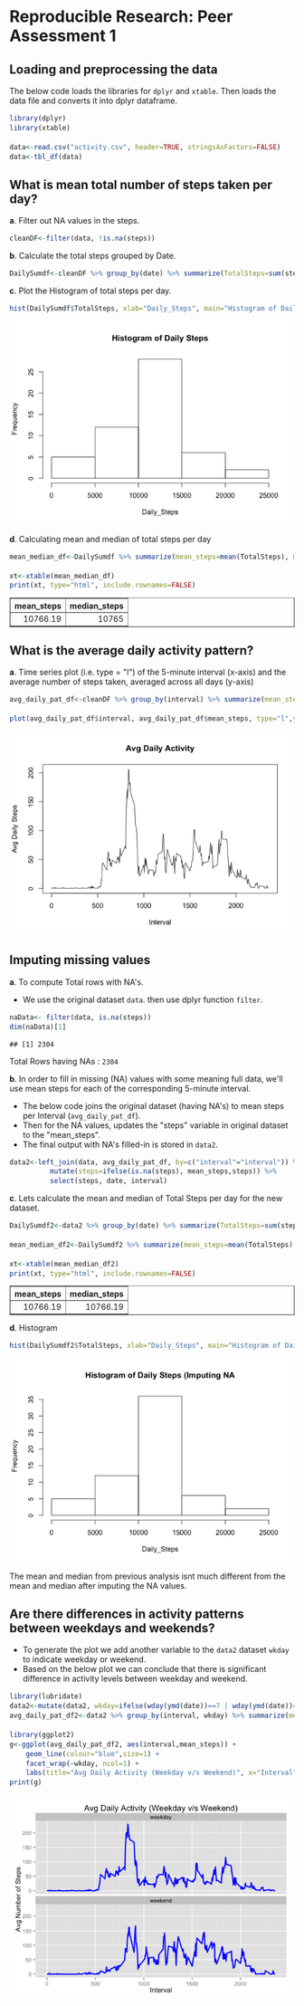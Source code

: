 # Reproducible Research: Peer Assessment 1


## Loading and preprocessing the data

  The below code loads the libraries for ```dplyr``` and ```xtable```. Then loads the data file and converts it into dplyr dataframe.

```r
library(dplyr)
library(xtable)

data<-read.csv("activity.csv", header=TRUE, stringsAsFactors=FALSE)
data<-tbl_df(data)
```


## What is mean total number of steps taken per day?


__a__. Filter out NA values in the steps.

```r
cleanDF<-filter(data, !is.na(steps))
```

__b__. Calculate the total steps grouped by Date.

```r
DailySumdf<-cleanDF %>% group_by(date) %>% summarize(TotalSteps=sum(steps))
```

__c__. Plot the Histogram of total steps per day.

```r
hist(DailySumdf$TotalSteps, xlab="Daily_Steps", main="Histogram of Daily Steps")
```

![](PA1_template_files/figure-html/histogram1-1.png) 

__d__. Calculating mean and median of total steps per day 



```r
mean_median_df<-DailySumdf %>% summarize(mean_steps=mean(TotalSteps), median_steps=median(TotalSteps))

xt<-xtable(mean_median_df)
print(xt, type="html", include.rownames=FALSE)
```

<!-- html table generated in R 3.1.2 by xtable 1.7-4 package -->
<!-- Thu Mar 12 15:57:12 2015 -->
<table border=1>
<tr> <th> mean_steps </th> <th> median_steps </th>  </tr>
  <tr> <td align="right"> 10766.19 </td> <td align="right"> 10765 </td> </tr>
   </table>


## What is the average daily activity pattern?

__a__. Time series plot (i.e. type = "l") of the 5-minute interval (x-axis) and the average number of steps taken, averaged across all days (y-axis)

```r
avg_daily_pat_df<-cleanDF %>% group_by(interval) %>% summarize(mean_steps=mean(steps))

plot(avg_daily_pat_df$interval, avg_daily_pat_df$mean_steps, type="l",ylab="Avg Daily Steps", xlab="Interval", main="Avg Daily Activity")
```

![](PA1_template_files/figure-html/avgDailyActivity1-1.png) 


## Imputing missing values

__a__. To compute Total rows with NA's.
   - We use the original dataset ```data```. then use  dplyr function ```filter```.


```r
naData<- filter(data, is.na(steps))
dim(naData)[1]
```

```
## [1] 2304
```
  Total Rows having NAs : ``2304``



__b__. In order to fill in missing (NA) values with some meaning full data, we'll use mean steps for each of the corresponding 5-minute interval.
   - The below code joins the original dataset (having NA's) to mean steps per Interval (```avg_daily_pat_df```).
   - Then for the NA values, updates the "steps" variable in original dataset to the "mean_steps".
   - The final output with NA's filled-in is stored in ```data2```.


```r
data2<-left_join(data, avg_daily_pat_df, by=c("interval"="interval")) %>% 
          mutate(steps=ifelse(is.na(steps), mean_steps,steps)) %>% 
          select(steps, date, interval)
```


__c__. Lets calculate the mean and median of Total Steps per day for the new dataset.


```r
DailySumdf2<-data2 %>% group_by(date) %>% summarize(TotalSteps=sum(steps))

mean_median_df2<-DailySumdf2 %>% summarize(mean_steps=mean(TotalSteps), median_steps=median(TotalSteps))

xt<-xtable(mean_median_df2)
print(xt, type="html", include.rownames=FALSE)
```

<!-- html table generated in R 3.1.2 by xtable 1.7-4 package -->
<!-- Thu Mar 12 15:57:12 2015 -->
<table border=1>
<tr> <th> mean_steps </th> <th> median_steps </th>  </tr>
  <tr> <td align="right"> 10766.19 </td> <td align="right"> 10766.19 </td> </tr>
   </table>


__d__. Histogram



```r
hist(DailySumdf2$TotalSteps, xlab="Daily_Steps", main="Histogram of Daily Steps (Imputing NA")
```

![](PA1_template_files/figure-html/histogram2-1.png) 

The mean and median from previous analysis isnt much different from the mean and median after imputing the NA values.



## Are there differences in activity patterns between weekdays and weekends?

  - To generate the plot we add another variable to the ```data2``` dataset ```wkday``` to indicate weekday or weekend.
  - Based on the below plot we can conclude that there is significant difference in activity levels between weekday and weekend.



```r
library(lubridate)
data2<-mutate(data2, wkday=ifelse(wday(ymd(date))==7 | wday(ymd(date))==1, "weekend","weekday"))
avg_daily_pat_df2<-data2 %>% group_by(interval, wkday) %>% summarize(mean_steps=mean(steps))

library(ggplot2)
g<-ggplot(avg_daily_pat_df2, aes(interval,mean_steps)) + 
    geom_line(colour="blue",size=1) + 
    facet_wrap(~wkday, ncol=1) + 
    labs(title="Avg Daily Activity (Weekday v/s Weekend)", x="Interval", y="Avg Number of Steps")
print(g)
```

![](PA1_template_files/figure-html/avgDailyActivity2-1.png) 
